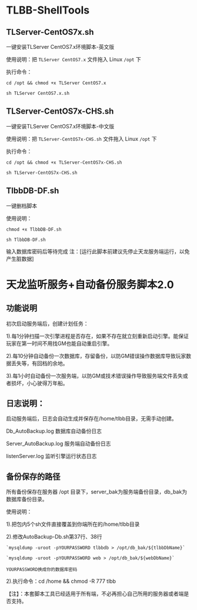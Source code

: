 # TLBB-ShellTools

## TLServer-CentOS7x.sh
一键安装TLServer CentOS7.x环境脚本-英文版

使用说明：把 `TLServer CentOS7.x` 文件拖入 Linux `/opt` 下

执行命令：

`cd /opt && chmod +x TLServer CentOS7.x`

`sh TLServer CentOS7.x.sh`


## TLServer-CentOS7x-CHS.sh
一键安装TLServer CentOS7.x环境脚本-中文版

使用说明：把 `TLServer-CentOS7x-CHS.sh` 文件拖入 Linux `/opt` 下

执行命令：

`cd /opt && chmod +x TLServer-CentOS7x-CHS.sh`

`sh TLServer-CentOS7x-CHS.sh`

## TlbbDB-DF.sh
一键删档脚本

使用说明：

`chmod +x TlbbDB-DF.sh`

`sh TlbbDB-DF.sh`

输入数据库密码后等待完成
注：[运行此脚本前建议先停止天龙服务端运行，以免产生脏数据]



# 天龙监听服务+自动备份服务脚本2.0

## 功能说明

初次启动服务端后，创建计划任务：

1).每1分钟扫描一次引擎进程是否存在，如果不存在就立刻重新启动引擎。能保证玩家在第一时间不用找GM也能自动重启引擎。

2).每10分钟自动备份一次数据库，存留备份，以防GM错误操作数据库导致玩家数据丢失等，有回档的余地。

3).每1小时自动备份一次服务端，以防GM或技术错误操作导致服务端文件丢失或者损坏，小心驶得万年船。

## 日志说明：

启动服务端后，日志会自动生成并保存在/home/tlbb目录，无需手动创建。

Db_AutoBackup.log  数据库自动备份日志 

Server_AutoBackup.log  服务端自动备份日志

listenServer.log  监听引擎运行状态日志


## 备份保存的路径

所有备份保存在服务器 /opt 目录下，server_bak为服务端备份目录，db_bak为数据库备份目录。

使用说明：

1).把包内5个sh文件直接覆盖到你端所在的/home/tlbb目录

2).修改AutoBackup-Db.sh第37行、38行

	`mysqldump -uroot -pYOURPASSWORD tlbbdb > /opt/db_bak/${tlbbDbName}`

	`mysqldump -uroot -pYOURPASSWORD web > /opt/db_bak/${webDbName}`

	YOURPASSWORD换成你的数据库密码

2).执行命令：cd /home && chmod -R 777 tlbb

【注】：本套脚本工具已经适用于所有端，不必再担心自己所用的服务器或者端是否支持。